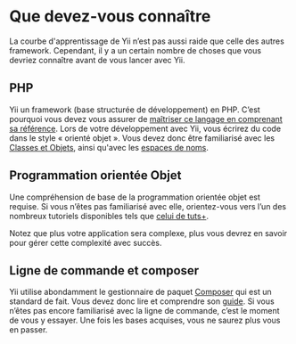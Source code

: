 # Que devez-vous connaître

La courbe d'apprentissage de Yii n’est pas aussi raide que celle des autres framework. Cependant, il y a un certain nombre de choses que vous devriez connaître avant de vous lancer avec Yii.

## PHP

Yii un framework (base structurée de développement) en PHP. C’est pourquoi vous devez vous assurer de [maîtriser ce langage en comprenant sa référence](http://php.net/manual/fr/langref.php).
Lors de votre développement avec Yii, vous écrirez du code dans le style « orienté objet ». Vous devez donc être familiarisé avec les [Classes et Objets](https://secure.php.net/manual/fr/language.oop5.basic.php), ainsi qu'avec les [espaces de noms](https://secure.php.net/manual/fr/language.namespaces.php).

## Programmation orientée Objet

Une compréhension de base de la programmation orientée objet est requise. Si vous n’êtes pas familiarisé avec elle, orientez-vous vers l’un des nombreux tutoriels disponibles tels que [celui de tuts+](https://code.tutsplus.com/tutorials/object-oriented-php-for-beginners--net-12762).

Notez que plus votre application sera complexe, plus vous devrez en savoir pour gérer cette complexité avec succès.

## Ligne de commande et composer

Yii utilise abondamment le gestionnaire de paquet [Composer](https://getcomposer.org/) qui est un standard de fait. Vous devez donc lire et comprendre son [guide](https://getcomposer.org/doc/01-basic-usage.md). Si vous n’êtes pas encore familiarisé avec la ligne de commande, c’est le moment de vous y essayer. Une fois les bases acquises, vous ne saurez plus vous en passer. 

